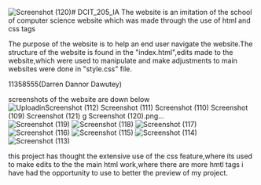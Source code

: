 ![Screenshot (120)](https://github.com/darren11358555/DCIT_205_IA/assets/152318064/92dca14f-58a2-4ed7-b16f-e5acad3ddc03)# DCIT_205_IA
The website is an imitation of the school of computer science website which was made through the use of html and css tags 

The purpose of the website is to help an end user navigate the website.The structure of the website is found in the "index.html",edits made to the website,which were used to manipulate and make adjustments to main websites were done in "style.css" file.

11358555(Darren Dannor Dawutey)


screenshots of the website are down below
![Uploadin![Screenshot (112)](https://github.com/darren11358555/DCIT_205_IA/assets/152318064/faa673d9-1d09-490c-8f1c-4951411392b2)
![Screenshot (111)](https://github.com/darren11358555/DCIT_205_IA/assets/152318064/79608ced-2cba-4a60-b8d8-add5caec936a)
![Screenshot (110)](https://github.com/darren11358555/DCIT_205_IA/assets/152318064/4c757428-66f9-4dd6-bbbd-f77a1e5eac9a)
![Screenshot (109)](https://github.com/darren11358555/DCIT_205_IA/assets/152318064/1625911a-08fc-4728-bbbd-f8a2358954e2)
![Screenshot (121)](https://github.com/darren11358555/DCIT_205_IA/assets/152318064/911e8f73-4f36-45d8-9dc7-be8a7d9e82f3)
g Screenshot (120).png…]()
![Screenshot (119)](https://github.com/darren11358555/DCIT_205_IA/assets/152318064/d3021b0d-a65f-4ea5-81c7-b435645adaf5)
![Screenshot (118)](https://github.com/darren11358555/DCIT_205_IA/assets/152318064/2d306cff-4c87-4add-9deb-36d555886ad7)
![Screenshot (117)](https://github.com/darren11358555/DCIT_205_IA/assets/152318064/dde2144d-fdc4-421e-99e2-cf45599afc68)
![Screenshot (116)](https://github.com/darren11358555/DCIT_205_IA/assets/152318064/75adee62-cd2f-489a-a89c-2ec408b00f26)
![Screenshot (115)](https://github.com/darren11358555/DCIT_205_IA/assets/152318064/dc84f650-905c-4e5d-b605-76f327426dda)
![Screenshot (114)](https://github.com/darren11358555/DCIT_205_IA/assets/152318064/454b4a3f-1726-456f-9814-ca4996a7f06f)
![Screenshot (113)](https://github.com/darren11358555/DCIT_205_IA/assets/152318064/ad882a04-bb7e-4209-9337-58cf37003b81)

this project has thought the extensive use of the css feature,where its used to make edits to the the main html work,where there are more hmtl tags i have had the opportunity to use to better the preview of my project.

